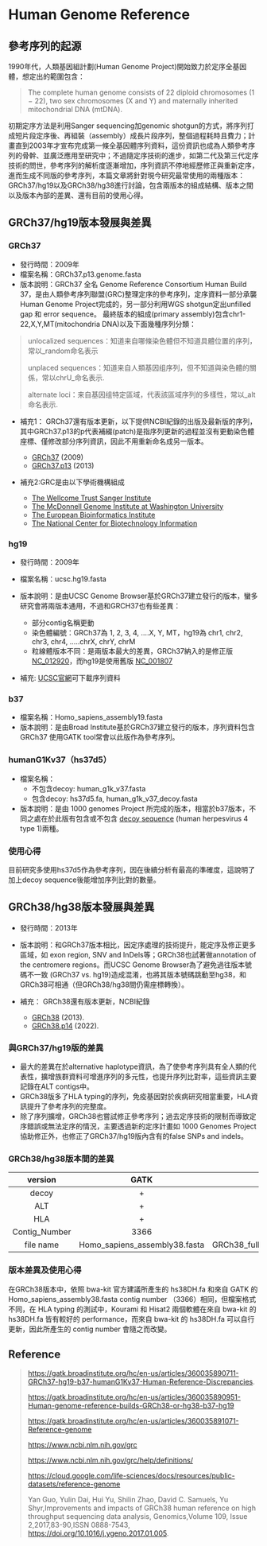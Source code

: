 # Human Genome Reference  


## 參考序列的起源
1990年代，人類基因組計劃(Human Genome Project)開始致力於定序全基因體，想定出的範圍包含：
> The complete human genome consists of 22 diploid chromosomes (1 − 22), two sex chromosomes (X and Y) and maternally inherited mitochondrial DNA (mtDNA). 

初期定序方法是利用Sanger sequencing加genomic shotgun的方式，將序列打成短片段定序後、再組裝（assembly）成長片段序列，整個過程耗時且費力；計畫直到2003年才宣布完成第一條全基因體序列資料，這份資訊也成為人類參考序列的骨幹、並廣泛應用至研究中；不過隨定序技術的進步，如第二代及第三代定序技術的問世，參考序列的解析度逐漸增加，序列資訊不停地經歷修正與重新定序，進而生成不同版的參考序列，本篇文章將針對現今研究最常使用的兩種版本：GRCh37/hg19以及GRCh38/hg38進行討論，包含兩版本的組成結構、版本之間以及版本內部的差異、還有目前的使用心得。   

##  GRCh37/hg19版本發展與差異

### GRCh37
* 發行時間：2009年
* 檔案名稱：GRCh37.p13.genome.fasta
* 版本說明：GRCh37 全名 Genome Reference Consortium Human Build 37，是由人類參考序列聯盟(GRC)整理定序的參考序列，定序資料一部分承襲Human Genome Project完成的，另一部分利用WGS shotgun定出unfilled gap 和 error sequence。
最終版本的組成(primary assembly)包含chr1-22,X,Y,MT(mitochondria DNA)以及下面幾種序列分類：

> unlocalized sequences：知道来自哪條染色體但不知道具體位置的序列，常以_random命名表示   
> 
> unplaced sequences：知道来自人類基因组序列，但不知道與染色體的關係，常以chrU_命名表示.  
> 
> alternate loci：来自基因组特定區域，代表該區域序列的多樣性，常以_alt命名表示.  
> 

* 補充1：
GRCh37還有版本更新，以下提供NCBI紀錄的出版及最新版的序列，其中GRCh37.p13的p代表補綴(patch)是指序列更新的過程並沒有更動染色體座標、僅修改部分序列資訊，因此不用重新命名成另一版本。  
    * [GRCh37](https://www.ncbi.nlm.nih.gov/assembly/GCF_000001405.13/#/st) (2009)
    * [GRCh37.p13](https://www.ncbi.nlm.nih.gov/assembly/GCF_000001405.25/) (2013) 

* 補充2:GRC是由以下學術機構組成
  * [The Wellcome Trust Sanger Institute](https://www.sanger.ac.uk/science/programmes/)
  * [The McDonnell Genome Institute at Washington University](https://www.genome.wustl.edu)
  * [The European Bioinformatics Institute](https://www.ebi.ac.uk)
  * [The National Center for Biotechnology Information](https://www.ncbi.nlm.nih.gov)

### hg19
* 發行時間：2009年
* 檔案名稱：ucsc.hg19.fasta
* 版本說明：是由UCSC Genome Browser基於GRCh37建立發行的版本，蠻多研究會將兩版本通用，不過和GRCH37也有些差異：
  * 部分contig名稱更動
  * 染色體編號：GRCh37為 1, 2, 3, 4, ….X, Y, MT，hg19為 chr1, chr2, chr3, chr4, …..chrX, chrY, chrM
  * 粒線體版本不同：是兩版本最大的差異，GRCh37納入的是修正版 [NC_012920](https://www.genome.jp/dbget-bin/www_bget?refseq:NC_012920)，而hg19是使用舊版 [NC_001807](https://)

* 補充:
[UCSC官網](https://hgdownload.soe.ucsc.edu/downloads.html)可下載序列資料

### b37
* 檔案名稱：Homo_sapiens_assembly19.fasta
* 版本說明：是由Broad Institute基於GRCh37建立發行的版本，序列資料包含 GRCh37 使用GATK tool常會以此版作為參考序列。

### humanG1Kv37（hs37d5）

* 檔案名稱：
   * 不包含decoy: human_g1k_v37.fasta
   * 包含decoy: hs37d5.fa, human_g1k_v37_decoy.fasta
* 版本說明：是由 1000 genomes Project 所完成的版本，相當於b37版本，不同之處在於此版有包含或不包含 [decoy sequence](https://www.ncbi.nlm.nih.gov/nuccore/NC_007605) (human herpesvirus 4 type 1)兩種。

### 使用心得
目前研究多使用hs37d5作為參考序列，因在後續分析有最高的準確度，這說明了加上decoy sequence後能增加序列比對的數量。

## GRCh38/hg38版本發展與差異

* 發行時間：2013年
* 版本說明：和GRCh37版本相比，因定序處理的技術提升，能定序及修正更多區域，如 exon region, SNV and InDels等；GRCh38也試著做annotation of the centromere regions。而UCSC Genome Browser為了避免過往版本號碼不一致 (GRCh37 vs. hg19)造成混淆，也將其版本號碼跳動至hg38，和GRCh38可相通（但GRCh38/hg38間仍需座標轉換）。

* 補充：
GRCh38還有版本更新，NCBI紀錄
  * [GRCh38](https://www.ncbi.nlm.nih.gov/assembly/GCF_000001405.26/) (2013).   
  * [GRCh38.p14](https://www.ncbi.nlm.nih.gov/assembly/GCA_000001405.29) (2022).   

### 與GRCh37/hg19版的差異

*  最大的差異在於alternative haplotype資訊，為了使參考序列具有全人類的代表性，擴增族群資料可增進序列的多元性，也提升序列比對率，這些資訊主要記錄在ALT contigs中。  
*  GRCh38版多了HLA typing的序列，免疫基因對於疾病研究相當重要，HLA資訊提升了參考序列的完整度。  
*  除了序列擴增，GRCh38也嘗試修正參考序列；過去定序技術的限制而導致定序錯誤或無法定序的情況，主要透過新的定序計畫如 1000 Genomes Project協助修正外，也修正了GRCh37/hg19版內含有的false SNPs and indels。  

### GRCh38/hg38版本間的差異 

|    version    |           GATK           |              Illumina                | bwakit |              1000 Genome              |                         NCBI                         |
|:-------------:|:-----------------------------:|:------------------------------------------:|:-----------:|:------------------------------------------:|:---------------------------------------------------------:|
|     decoy     |               +               |                     +                      |      +      |                     +                      |                             +                             |
|      ALT      |               +               |                     +                      |      +      |                     +                      |                             +                             |
|      HLA      |               +               |                     +                      |      +      |                     +                      |                             -                             |
| Contig_Number |             3366              |                    3366                    |    5751     |                    3366                    |                           2841                            |
|   file name   | Homo_sapiens_assembly38.fasta | GRCh38_full_analysis_set_plus_decoy_hla.fa |  hs38DH.fa  | GRCh38_full_analysis_set_plus_decoy_hla.fa | GCA_000001405.15_GRCh38_full_plus_hs38d1_analysis_set.fna |

### 版本差異及使用心得
在GRCh38版本中，依照 bwa-kit 官方建議所產生的 hs38DH.fa 和來自 GATK 的Homo_sapiens_assembly38.fasta contig number （3366）相同，但檔案格式不同，在 HLA typing 的測試中，Kourami 和 Hisat2 兩個軟體在來自 bwa-kit 的 hs38DH.fa 皆有較好的 performance，而來自 bwa-kit 的 hs38DH.fa 可以自行更新，因此所產生的 contig number 會隨之而改變。  


## Reference
> https://gatk.broadinstitute.org/hc/en-us/articles/360035890711-GRCh37-hg19-b37-humanG1Kv37-Human-Reference-Discrepancies.
> 
> https://gatk.broadinstitute.org/hc/en-us/articles/360035890951-Human-genome-reference-builds-GRCh38-or-hg38-b37-hg19
> 
> https://gatk.broadinstitute.org/hc/en-us/articles/360035891071-Reference-genome
> 
> https://www.ncbi.nlm.nih.gov/grc
> 
> https://www.ncbi.nlm.nih.gov/grc/help/definitions/
> 
> https://cloud.google.com/life-sciences/docs/resources/public-datasets/reference-genome
> 
> Yan Guo, Yulin Dai, Hui Yu, Shilin Zhao, David C. Samuels, Yu Shyr,Improvements and impacts of GRCh38 human reference on high throughput sequencing data analysis,
Genomics,Volume 109, Issue 2,2017,83-90,ISSN 0888-7543,
https://doi.org/10.1016/j.ygeno.2017.01.005.
